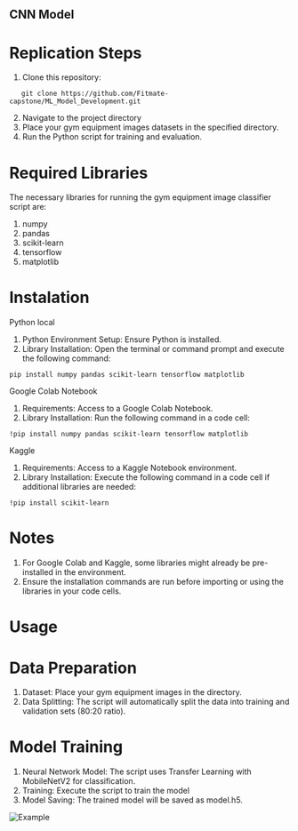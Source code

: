 ## CNN Model 
# Replication Steps
1. Clone this repository:
```
   git clone https://github.com/Fitmate-capstone/ML_Model_Development.git
```
2. Navigate to the project directory
3. Place your gym equipment images datasets in the specified directory.
4. Run the Python script for training and evaluation.

# Required Libraries
The necessary libraries for running the gym equipment image classifier script are:
1. numpy
2. pandas
3. scikit-learn
4. tensorflow
5. matplotlib

# Instalation 
Python local
1. Python Environment Setup: Ensure Python is installed.
2. Library Installation: Open the terminal or command prompt and execute the following command: 
```
pip install numpy pandas scikit-learn tensorflow matplotlib
```
Google Colab Notebook
1. Requirements: Access to a Google Colab Notebook.
2. Library Installation: Run the following command in a code cell:
```
!pip install numpy pandas scikit-learn tensorflow matplotlib

```
Kaggle
1. Requirements: Access to a Kaggle Notebook environment.
2. Library Installation: Execute the following command in a code cell if additional libraries are needed:
```
!pip install scikit-learn

```
# Notes
1. For Google Colab and Kaggle, some libraries might already be pre-installed in the environment.
2. Ensure the installation commands are run before importing or using the libraries in your code cells.

# Usage

# Data Preparation
1. Dataset: Place your gym equipment images in the  directory.
2. Data Splitting: The script will automatically split the data into training and validation sets (80:20 ratio).

# Model Training
1. Neural Network Model: The script uses Transfer Learning with MobileNetV2 for classification.
2. Training: Execute the script to train the model
3. Model Saving: The trained model will be saved as model.h5.

![Example](https://ik.imagekit.io/RifqiLukmansyah/download%20(7).png?updatedAt=1703210848214)


